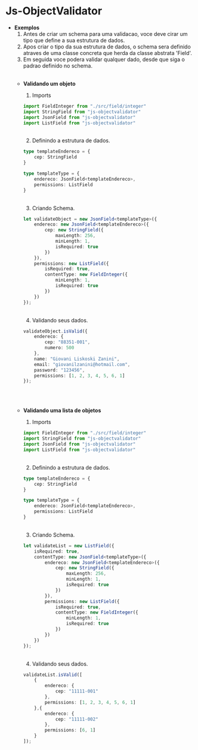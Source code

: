 # Js-ObjectValidator

- <b>Exemplos</b>
    <br>
    1. Antes de criar um schema para uma validacao, voce deve cirar um tipo que define a sua estrutura de dados.
    2. Apos criar o tipo da sua estrutura de dados, o schema sera definido atraves de uma classe concreta que herda da classe abstrata 'Field'.
    3. Em seguida voce podera validar qualquer dado, desde que siga o padrao definido no schema.
    <br><br>
    - <b>Validando um objeto</b>
        <br>
        1. Imports
        ```typescript
        import FieldInteger from "./src/field/integer"
        import StringField from "js-objectvalidator"
        import JsonField from "js-objectvalidator"
        import ListField from "js-objectvalidator"
        ```
        <br>

        2. Definindo a estrutura de dados.
        ```typescript
        type templateEndereco = {
            cep: StringField
        }

        type templateType = {
            endereco: JsonField<templateEndereco>,
            permissions: ListField
        }
        ```
        <br>
        
        3. Criando Schema.
        ```typescript
        let validateObject = new JsonField<templateType>({
            endereco: new JsonField<templateEndereco>({
                cep: new StringField({
                    maxLength: 256,
                    minLength: 1,
                    isRequired: true
                })
            }),
            permissions: new ListField({
                isRequired: true,
                contentType: new FieldInteger({
                    minLength: 1,
                    isRequired: true
                })
            })
        });
        ```
        <br>

        4. Validando seus dados.
        ```typescript
        validateObject.isValid({
            endereco: {
                cep: "88351-001",
                numero: 500
            },
            name: "Giovani Liskoski Zanini",
            email: "giovanilzanini@hotmail.com",
            password: "123456",
            permissions: [1, 2, 3, 4, 5, 6, 1]
        });
        ```
        <br><br>
    - <b>Validando uma lista de objetos</b>
        <br>
        1. Imports
        ```typescript
        import FieldInteger from "./src/field/integer"
        import StringField from "js-objectvalidator"
        import JsonField from "js-objectvalidator"
        import ListField from "js-objectvalidator"
        ```
        <br>

        2. Definindo a estrutura de dados.
        ```typescript
        type templateEndereco = {
            cep: StringField
        }

        type templateType = {
            endereco: JsonField<templateEndereco>,
            permissions: ListField
        }
        ```
        <br>

        3. Criando Schema.
        ```typescript
        let validateList = new ListField({
            isRequired: true,
            contentType: new JsonField<templateType>({
                endereco: new JsonField<templateEndereco>({
                    cep: new StringField({
                        maxLength: 256,
                        minLength: 1,
                        isRequired: true
                    })
                }),
                permissions: new ListField({
                    isRequired: true,
                    contentType: new FieldInteger({
                        minLength: 1,
                        isRequired: true
                    })
                })
            })
        });
        ```
        <br>

        4. Validando seus dados.
        ```typescript
        validateList.isValid([
            {
                endereco: {
                    cep: "11111-001"
                },
                permissions: [1, 2, 3, 4, 5, 6, 1]
            },{
                endereco: {
                    cep: "11111-002"
                },
                permissions: [6, 1]
            }
        ]);
        ```